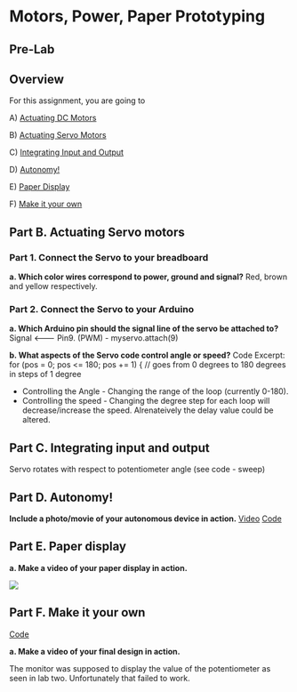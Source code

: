 
# Motors, Power, Paper Prototyping
## Pre-Lab
## Overview
For this assignment, you are going to 

A) [Actuating DC Motors](#part-a-actuating-dc-motors) 

B) [Actuating Servo Motors](#part-b-actuating-servo-motors) 

C) [Integrating Input and Output](#part-c-integrating-input-and-output)

D) [Autonomy!](#part-d-autonomy)

E) [Paper Display](#part-e-paper-display) 

F) [Make it your own](#part-f-make-it-your-own)

## Part B. Actuating Servo motors
### Part 1. Connect the Servo to your breadboard
**a. Which color wires correspond to power, ground and signal?**
Red, brown and yellow respectively.

### Part 2. Connect the Servo to your Arduino
**a. Which Arduino pin should the signal line of the servo be attached to?**
Signal <--- Pin9. (PWM) - myservo.attach(9)


**b. What aspects of the Servo code control angle or speed?**
 Code Excerpt: for (pos = 0; pos <= 180; pos += 1) { // goes from 0 degrees to 180 degrees in steps of 1 degree
* Controlling the Angle - Changing the range of the loop (currently 0-180).
* Controlling the speed - Changing the degree step for each loop will decrease/increase the speed. Alrenateively the delay value could be altered.

## Part C. Integrating input and output
Servo rotates with respect to potentiometer angle (see code - sweep)

## Part D. Autonomy!
**Include a photo/movie of your autonomous device in action.**
[Video](https://github.com/OiBoii/Interactive-Lab-Hub/blob/master/Lab3/PXL_20200929_055402003.mp4)
[Code](https://github.com/OiBoii/Interactive-Lab-Hub/blob/master/Lab3/Sweep.ino)

## Part E. Paper display
**a. Make a video of your paper display in action.**

<img src="https://github.com/OiBoii/Interactive-Lab-Hub/blob/master/Lab%203/Part%20E.gif">

## Part F. Make it your own

[Code](https://github.com/OiBoii/Interactive-Lab-Hub/tree/master/Lab2/2b_lowly)

**a. Make a video of your final design in action.**

The monitor was supposed to display the value of the potentiometer as seen in lab two.  Unfortunately that failed to work. 
